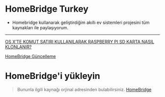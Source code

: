 # HomeBridge Turkey
- Homebridge kullanarak geliştirdiğim akıllı ev sistemleri projesini tüm kaynakları ile paylaşıyorum.
---

[OS X’TE KOMUT SATIRI KULLANILARAK RASPBERRY PI SD KARTA NASIL KLONLANIR?](https://hasanunal.org/os-xte-komut-satiri-kullanilarak-raspberry-pi-sd-karta-nasil-klonlanir/)

[HomeBridge Güncelleme](https://hasanunal.org/homebridge-guncelleme/)

# HomeBridge'i yükleyin
> Bununla ilgili kaynağı orjinal adresinden bulabilirsiniz. [HomeBridge](https://github.com/nfarina/homebridge)
